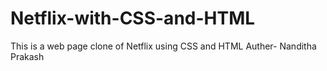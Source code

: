 # Netflix-with-CSS-and-HTML
This is a web page clone of Netflix using CSS and HTML
Auther- Nanditha Prakash
